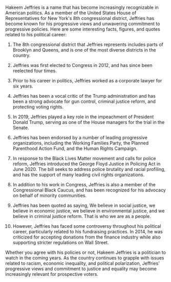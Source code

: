 Hakeem Jeffries is a name that has become increasingly recognizable in American politics. As a member of the United States House of Representatives for New York's 8th congressional district, Jeffries has become known for his progressive views and unwavering commitment to progressive policies. Here are some interesting facts, figures, and quotes related to his political career:

1. The 8th congressional district that Jeffries represents includes parts of Brooklyn and Queens, and is one of the most diverse districts in the country.

2. Jeffries was first elected to Congress in 2012, and has since been reelected four times.

3. Prior to his career in politics, Jeffries worked as a corporate lawyer for six years.

4. Jeffries has been a vocal critic of the Trump administration and has been a strong advocate for gun control, criminal justice reform, and protecting voting rights.

5. In 2019, Jeffries played a key role in the impeachment of President Donald Trump, serving as one of the House managers for the trial in the Senate.

6. Jeffries has been endorsed by a number of leading progressive organizations, including the Working Families Party, the Planned Parenthood Action Fund, and the Human Rights Campaign.

7. In response to the Black Lives Matter movement and calls for police reform, Jeffries introduced the George Floyd Justice in Policing Act in June 2020. The bill seeks to address police brutality and racial profiling, and has the support of many leading civil rights organizations.

8. In addition to his work in Congress, Jeffries is also a member of the Congressional Black Caucus, and has been recognized for his advocacy on behalf of minority communities.

9. Jeffries has been quoted as saying, We believe in social justice, we believe in economic justice, we believe in environmental justice, and we believe in criminal justice reform. That is who we are as a people.

10. However, Jeffries has faced some controversy throughout his political career, particularly related to his fundraising practices. In 2014, he was criticized for accepting donations from the finance industry while also supporting stricter regulations on Wall Street.

Whether you agree with his policies or not, Hakeem Jeffries is a politician to watch in the coming years. As the country continues to grapple with issues related to racism, economic inequality, and political polarization, Jeffries' progressive views and commitment to justice and equality may become increasingly relevant for prospective voters.
